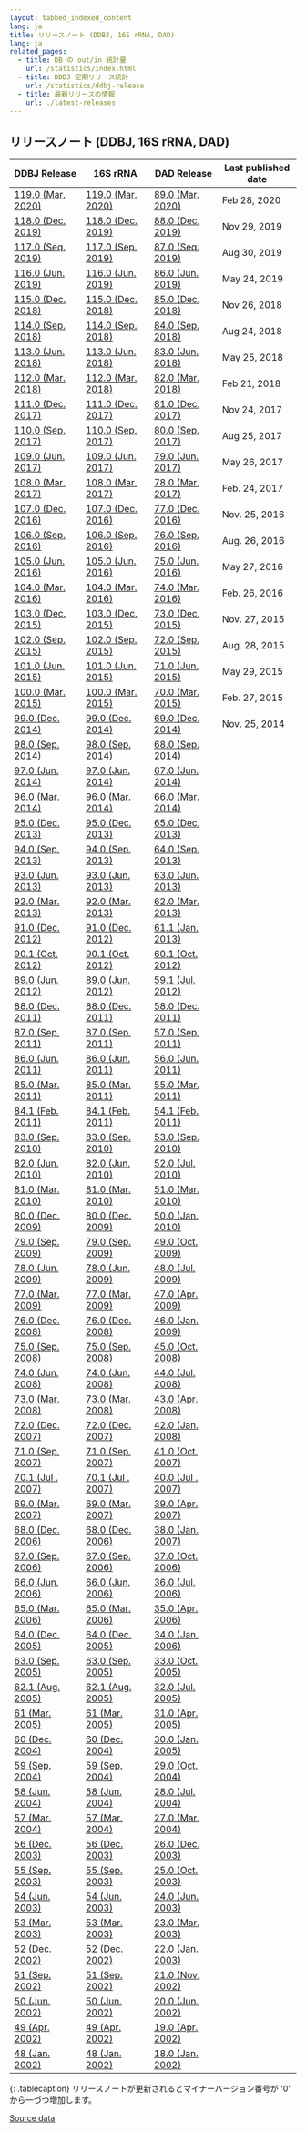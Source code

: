 ```yaml
---
layout: tabbed_indexed_content
lang: ja
title: リリースノート (DDBJ, 16S rRNA, DAD)
lang: ja
related_pages:
  - title: DB の out/in 統計量
    url: /statistics/index.html
  - title: DDBJ 定期リリース統計
    url: /statistics/ddbj-release
  - title: 最新リリースの情報
    url: ./latest-releases
---
```


## リリースノート (DDBJ, 16S rRNA, DAD)

|  DDBJ Release	  |  16S rRNA	  |  DAD Release	  |  Last published date  |
| ---- | ---- | ---- | ---- |
[119.0 (Mar. 2020)](ftp://ftp.ddbj.nig.ac.jp/ddbj_database/release_note_archive/ddbj/ddbjrel.119.txt)  | [119.0 (Mar. 2020)](ftp://ftp.ddbj.nig.ac.jp/ddbj_database/release_note_archive/16S/readme.119.txt)  | [89.0 (Mar. 2020)](ftp://ftp.ddbj.nig.ac.jp/ddbj_database/release_note_archive/dad/dadrel.89.txt)   | Feb 28, 2020                                                               
[118.0 (Dec. 2019)](ftp://ftp.ddbj.nig.ac.jp/ddbj_database/release_note_archive/ddbj/ddbjrel.118.txt)  | [118.0 (Dec. 2019)](ftp://ftp.ddbj.nig.ac.jp/ddbj_database/release_note_archive/16S/readme.118.txt)  | [88.0 (Dec. 2019)](ftp://ftp.ddbj.nig.ac.jp/ddbj_database/release_note_archive/dad/dadrel.88.txt)   | Nov 29, 2019                                                               
[117.0 (Seq. 2019)](ftp://ftp.ddbj.nig.ac.jp/ddbj_database/release_note_archive/ddbj/ddbjrel.117.txt)  | [117.0 (Sep. 2019)](ftp://ftp.ddbj.nig.ac.jp/ddbj_database/release_note_archive/16S/readme.117.txt)  | [87.0 (Seq. 2019)](ftp://ftp.ddbj.nig.ac.jp/ddbj_database/release_note_archive/dad/dadrel.87.txt)   | Aug 30, 2019                                                               
[116.0 (Jun. 2019)](ftp://ftp.ddbj.nig.ac.jp/ddbj_database/release_note_archive/ddbj/ddbjrel.116.txt)  | [116.0 (Jun. 2019)](ftp://ftp.ddbj.nig.ac.jp/ddbj_database/release_note_archive/16S/readme.116.txt)  | [86.0 (Jun. 2019)](ftp://ftp.ddbj.nig.ac.jp/ddbj_database/release_note_archive/dad/dadrel.86.txt)   | May 24, 2019                                                               
[115.0 (Dec. 2018)](ftp://ftp.ddbj.nig.ac.jp/ddbj_database/release_note_archive/ddbj/ddbjrel.115.txt)  | [115.0 (Dec. 2018)](ftp://ftp.ddbj.nig.ac.jp/ddbj_database/release_note_archive/16S/readme.115.txt)  | [85.0 (Dec. 2018)](ftp://ftp.ddbj.nig.ac.jp/ddbj_database/release_note_archive/dad/dadrel.85.txt)   | Nov 26, 2018                                                               
[114.0 (Sep. 2018)](ftp://ftp.ddbj.nig.ac.jp/ddbj_database/release_note_archive/ddbj/ddbjrel.114.txt)  | [114.0 (Sep. 2018)](ftp://ftp.ddbj.nig.ac.jp/ddbj_database/release_note_archive/16S/readme.114.txt)  | [84.0 (Sep. 2018)](ftp://ftp.ddbj.nig.ac.jp/ddbj_database/release_note_archive/dad/dadrel.84.txt)   | Aug 24, 2018                                                               
[113.0 (Jun. 2018)](ftp://ftp.ddbj.nig.ac.jp/ddbj_database/release_note_archive/ddbj/ddbjrel.113.txt)  | [113.0 (Jun. 2018)](ftp://ftp.ddbj.nig.ac.jp/ddbj_database/release_note_archive/16S/readme.113.txt)  | [83.0 (Jun. 2018)](ftp://ftp.ddbj.nig.ac.jp/ddbj_database/release_note_archive/dad/dadrel.83.txt)   | May 25, 2018                                                               
[112.0 (Mar. 2018)](ftp://ftp.ddbj.nig.ac.jp/ddbj_database/release_note_archive/ddbj/ddbjrel.112.txt)  | [112.0 (Mar. 2018)](ftp://ftp.ddbj.nig.ac.jp/ddbj_database/release_note_archive/16S/readme.112.txt)  | [82.0 (Mar. 2018)](ftp://ftp.ddbj.nig.ac.jp/ddbj_database/release_note_archive/dad/dadrel.82.txt)   | Feb 21, 2018                                                               
[111.0 (Dec. 2017)](ftp://ftp.ddbj.nig.ac.jp/ddbj_database/release_note_archive/ddbj/ddbjrel.111.txt)  | [111.0 (Dec. 2017)](ftp://ftp.ddbj.nig.ac.jp/ddbj_database/release_note_archive/16S/readme.111.txt)  | [81.0 (Dec. 2017)](ftp://ftp.ddbj.nig.ac.jp/ddbj_database/release_note_archive/dad/dadrel.81.txt)   | Nov 24, 2017                                                               
[110.0 (Sep. 2017)](ftp://ftp.ddbj.nig.ac.jp/ddbj_database/release_note_archive/ddbj/ddbjrel.110.txt)  | [110.0 (Sep. 2017)](ftp://ftp.ddbj.nig.ac.jp/ddbj_database/release_note_archive/16S/readme.110.txt)  | [80.0 (Sep. 2017)](ftp://ftp.ddbj.nig.ac.jp/ddbj_database/release_note_archive/dad/dadrel.80.txt)   | Aug 25, 2017                                                               
[109.0 (Jun. 2017)](ftp://ftp.ddbj.nig.ac.jp/ddbj_database/release_note_archive/ddbj/ddbjrel.109.txt)  | [109.0 (Jun. 2017)](ftp://ftp.ddbj.nig.ac.jp/ddbj_database/release_note_archive/16S/readme.109.txt)  | [79.0 (Jun. 2017)](ftp://ftp.ddbj.nig.ac.jp/ddbj_database/release_note_archive/dad/dadrel.79.txt)   | May 26, 2017                                                               
[108.0 (Mar. 2017)](ftp://ftp.ddbj.nig.ac.jp/ddbj_database/release_note_archive/ddbj/ddbjrel.108.txt)  | [108.0 (Mar. 2017)](ftp://ftp.ddbj.nig.ac.jp/ddbj_database/release_note_archive/16S/readme.108.txt)  | [78.0 (Mar. 2017)](ftp://ftp.ddbj.nig.ac.jp/ddbj_database/release_note_archive/dad/dadrel.78.txt)   | Feb. 24, 2017                                                              
[107.0 (Dec. 2016)](ftp://ftp.ddbj.nig.ac.jp/ddbj_database/release_note_archive/ddbj/ddbjrel.107.txt)  | [107.0 (Dec. 2016)](ftp://ftp.ddbj.nig.ac.jp/ddbj_database/release_note_archive/16S/readme.107.txt)  | [77.0 (Dec. 2016)](ftp://ftp.ddbj.nig.ac.jp/ddbj_database/release_note_archive/dad/dadrel.77.txt)   | Nov. 25, 2016                                                              
[106.0 (Sep. 2016)](ftp://ftp.ddbj.nig.ac.jp/ddbj_database/release_note_archive/ddbj/ddbjrel.106.txt)  | [106.0 (Sep. 2016)](ftp://ftp.ddbj.nig.ac.jp/ddbj_database/release_note_archive/16S/readme.106.txt)  | [76.0 (Sep. 2016)](ftp://ftp.ddbj.nig.ac.jp/ddbj_database/release_note_archive/dad/dadrel.76.txt)   | Aug. 26, 2016                                                              
[105.0 (Jun. 2016)](ftp://ftp.ddbj.nig.ac.jp/ddbj_database/release_note_archive/ddbj/ddbjrel.105.txt)  | [105.0 (Jun. 2016)](ftp://ftp.ddbj.nig.ac.jp/ddbj_database/release_note_archive/16S/readme.105.txt)  | [75.0 (Jun. 2016)](ftp://ftp.ddbj.nig.ac.jp/ddbj_database/release_note_archive/dad/dadrel.75.txt)   | May 27, 2016                                                               
[104.0 (Mar. 2016)](ftp://ftp.ddbj.nig.ac.jp/ddbj_database/release_note_archive/ddbj/ddbjrel.104.txt)  | [104.0 (Mar. 2016)](ftp://ftp.ddbj.nig.ac.jp/ddbj_database/release_note_archive/16S/readme.104.txt)  | [74.0 (Mar. 2016)](ftp://ftp.ddbj.nig.ac.jp/ddbj_database/release_note_archive/dad/dadrel.74.txt)   | Feb. 26, 2016                                                              
[103.0 (Dec. 2015)](ftp://ftp.ddbj.nig.ac.jp/ddbj_database/release_note_archive/ddbj/ddbjrel.103.txt)  | [103.0 (Dec. 2015)](ftp://ftp.ddbj.nig.ac.jp/ddbj_database/release_note_archive/16S/readme.103.txt)  | [73.0 (Dec. 2015)](ftp://ftp.ddbj.nig.ac.jp/ddbj_database/release_note_archive/dad/dadrel.73.txt)   | Nov. 27, 2015                                                              
[102.0 (Sep. 2015)](ftp://ftp.ddbj.nig.ac.jp/ddbj_database/release_note_archive/ddbj/ddbjrel.102.txt)  | [102.0 (Sep. 2015)](ftp://ftp.ddbj.nig.ac.jp/ddbj_database/release_note_archive/16S/readme.102.txt)  | [72.0 (Sep. 2015)](ftp://ftp.ddbj.nig.ac.jp/ddbj_database/release_note_archive/dad/dadrel.72.txt)   | Aug. 28, 2015                                                              
[101.0 (Jun. 2015)](ftp://ftp.ddbj.nig.ac.jp/ddbj_database/release_note_archive/ddbj/ddbjrel.101.txt)  | [101.0 (Jun. 2015)](ftp://ftp.ddbj.nig.ac.jp/ddbj_database/release_note_archive/16S/readme.101.txt)  | [71.0 (Jun. 2015)](ftp://ftp.ddbj.nig.ac.jp/ddbj_database/release_note_archive/dad/dadrel.71.txt)   | May 29, 2015                                                               
[100.0 (Mar. 2015)](ftp://ftp.ddbj.nig.ac.jp/ddbj_database/release_note_archive/ddbj/ddbjrel.100.txt)  | [100.0 (Mar. 2015)](ftp://ftp.ddbj.nig.ac.jp/ddbj_database/release_note_archive/16S/readme.100.txt)  | [70.0 (Mar. 2015)](ftp://ftp.ddbj.nig.ac.jp/ddbj_database/release_note_archive/dad/dadrel.70.txt)   | Feb. 27, 2015                                                              
[99.0 (Dec. 2014)](ftp://ftp.ddbj.nig.ac.jp/ddbj_database/release_note_archive/ddbj/ddbjrel.99.txt)    | [99.0 (Dec. 2014)](ftp://ftp.ddbj.nig.ac.jp/ddbj_database/release_note_archive/16S/readme.99.txt)    | [69.0 (Dec. 2014)](ftp://ftp.ddbj.nig.ac.jp/ddbj_database/release_note_archive/dad/dadrel.69.txt)   | Nov. 25, 2014                                                              
[98.0 (Sep. 2014)](ftp://ftp.ddbj.nig.ac.jp/ddbj_database/release_note_archive/ddbj/ddbjrel.98.txt)    | [98.0 (Sep. 2014)](ftp://ftp.ddbj.nig.ac.jp/ddbj_database/release_note_archive/16S/readme.98.txt)    | [68.0 (Sep. 2014)](ftp://ftp.ddbj.nig.ac.jp/ddbj_database/release_note_archive/dad/dadrel.68.txt)   |                                                                            
[97.0 (Jun. 2014)](ftp://ftp.ddbj.nig.ac.jp/ddbj_database/release_note_archive/ddbj/ddbjrel.97.txt)    | [97.0 (Jun. 2014)](ftp://ftp.ddbj.nig.ac.jp/ddbj_database/release_note_archive/16S/readme.97.txt)    | [67.0 (Jun. 2014)](ftp://ftp.ddbj.nig.ac.jp/ddbj_database/release_note_archive/dad/dadrel.67.txt)   |                                                                            
[96.0 (Mar. 2014)](ftp://ftp.ddbj.nig.ac.jp/ddbj_database/release_note_archive/ddbj/ddbjrel.96.txt)    | [96.0 (Mar. 2014)](ftp://ftp.ddbj.nig.ac.jp/ddbj_database/release_note_archive/16S/readme.96.txt)    | [66.0 (Mar. 2014)](ftp://ftp.ddbj.nig.ac.jp/ddbj_database/release_note_archive/dad/dadrel.66.txt)   |                                                                            
[95.0 (Dec. 2013)](ftp://ftp.ddbj.nig.ac.jp/ddbj_database/release_note_archive/ddbj/ddbjrel.95.txt)    | [95.0 (Dec. 2013)](ftp://ftp.ddbj.nig.ac.jp/ddbj_database/release_note_archive/16S/readme.95.txt)    | [65.0 (Dec. 2013)](ftp://ftp.ddbj.nig.ac.jp/ddbj_database/release_note_archive/dad/dadrel.65.txt)   |                                                                            
[94.0 (Sep. 2013)](ftp://ftp.ddbj.nig.ac.jp/ddbj_database/release_note_archive/ddbj/ddbjrel.94.txt)    | [94.0 (Sep. 2013)](ftp://ftp.ddbj.nig.ac.jp/ddbj_database/release_note_archive/16S/readme.94.txt)    | [64.0 (Sep. 2013)](ftp://ftp.ddbj.nig.ac.jp/ddbj_database/release_note_archive/dad/dadrel.64.txt)   |                                                                            
[93.0 (Jun. 2013)](ftp://ftp.ddbj.nig.ac.jp/ddbj_database/release_note_archive/ddbj/ddbjrel.93.txt)    | [93.0 (Jun. 2013)](ftp://ftp.ddbj.nig.ac.jp/ddbj_database/release_note_archive/16S/readme.93.txt)    | [63.0 (Jun. 2013)](ftp://ftp.ddbj.nig.ac.jp/ddbj_database/release_note_archive/dad/dadrel.63.txt)   |                                                                            
[92.0 (Mar. 2013)](ftp://ftp.ddbj.nig.ac.jp/ddbj_database/release_note_archive/ddbj/ddbjrel.92.txt)    | [92.0 (Mar. 2013)](ftp://ftp.ddbj.nig.ac.jp/ddbj_database/release_note_archive/16S/readme.92.txt)    | [62.0 (Mar. 2013)](ftp://ftp.ddbj.nig.ac.jp/ddbj_database/release_note_archive/dad/dadrel.62.txt)   |                                                                            
[91.0 (Dec. 2012)](ftp://ftp.ddbj.nig.ac.jp/ddbj_database/release_note_archive/ddbj/ddbjrel.91.txt)    | [91.0 (Dec. 2012)](ftp://ftp.ddbj.nig.ac.jp/ddbj_database/release_note_archive/16S/readme.91.txt)    | [61.1 (Jan. 2013)](ftp://ftp.ddbj.nig.ac.jp/ddbj_database/release_note_archive/dad/dadrel.61.1.txt) |                                                                            
[90.1 (Oct. 2012)](ftp://ftp.ddbj.nig.ac.jp/ddbj_database/release_note_archive/ddbj/ddbjrel.90.1.txt)  | [90.1 (Oct. 2012)](ftp://ftp.ddbj.nig.ac.jp/ddbj_database/release_note_archive/16S/readme.90.1.txt)  | [60.1 (Oct. 2012)](ftp://ftp.ddbj.nig.ac.jp/ddbj_database/release_note_archive/dad/dadrel.60.1.txt) |                                                                            
[89.0 (Jun. 2012)](ftp://ftp.ddbj.nig.ac.jp/ddbj_database/release_note_archive/ddbj/ddbjrel.89.txt)    | [89.0 (Jun. 2012)](ftp://ftp.ddbj.nig.ac.jp/ddbj_database/release_note_archive/16S/readme.89.txt)    | [59.1 (Jul. 2012)](ftp://ftp.ddbj.nig.ac.jp/ddbj_database/release_note_archive/dad/dadrel.59.1.txt) |                                                                            
[88.0 (Dec. 2011)](ftp://ftp.ddbj.nig.ac.jp/ddbj_database/release_note_archive/ddbj/ddbjrel.88.txt)    | [88.0 (Dec. 2011)](ftp://ftp.ddbj.nig.ac.jp/ddbj_database/release_note_archive/16S/readme.88.txt)    | [58.0 (Dec. 2011)](ftp://ftp.ddbj.nig.ac.jp/ddbj_database/release_note_archive/dad/dadrel.58.txt)   |                                                                            
[87.0 (Sep. 2011)](ftp://ftp.ddbj.nig.ac.jp/ddbj_database/release_note_archive/ddbj/ddbjrel.87.txt)    | [87.0 (Sep. 2011)](ftp://ftp.ddbj.nig.ac.jp/ddbj_database/release_note_archive/16S/readme.87.txt)    | [57.0 (Sep. 2011)](ftp://ftp.ddbj.nig.ac.jp/ddbj_database/release_note_archive/dad/dadrel.57.txt)   |                                                                            
[86.0 (Jun. 2011)](ftp://ftp.ddbj.nig.ac.jp/ddbj_database/release_note_archive/ddbj/ddbjrel.86.txt)    | [86.0 (Jun. 2011)](ftp://ftp.ddbj.nig.ac.jp/ddbj_database/release_note_archive/16S/readme.86.txt)    | [56.0 (Jun. 2011)](ftp://ftp.ddbj.nig.ac.jp/ddbj_database/release_note_archive/dad/dadrel.56.txt)   |                                                                            
[85.0 (Mar. 2011)](ftp://ftp.ddbj.nig.ac.jp/ddbj_database/release_note_archive/ddbj/ddbjrel.85.txt)    | [85.0 (Mar. 2011)](ftp://ftp.ddbj.nig.ac.jp/ddbj_database/release_note_archive/16S/readme.85.txt)    | [55.0 (Mar. 2011)](ftp://ftp.ddbj.nig.ac.jp/ddbj_database/release_note_archive/dad/dadrel.55.txt)   |                                                                            
[84.1 (Feb. 2011)](ftp://ftp.ddbj.nig.ac.jp/ddbj_database/release_note_archive/ddbj/ddbjrel.84.1.txt)  | [84.1 (Feb. 2011)](ftp://ftp.ddbj.nig.ac.jp/ddbj_database/release_note_archive/16S/readme.84.1.txt)  | [54.1 (Feb. 2011)](ftp://ftp.ddbj.nig.ac.jp/ddbj_database/release_note_archive/dad/dadrel.54.1.txt) |                                                                            
[83.0 (Sep. 2010)](ftp://ftp.ddbj.nig.ac.jp/ddbj_database/release_note_archive/ddbj/ddbjrel.83.txt)    | [83.0 (Sep. 2010)](ftp://ftp.ddbj.nig.ac.jp/ddbj_database/release_note_archive/16S/readme.83.txt)    | [53.0 (Sep. 2010)](ftp://ftp.ddbj.nig.ac.jp/ddbj_database/release_note_archive/dad/dadrel.53.txt)   |                                                                            
[82.0 (Jun. 2010)](ftp://ftp.ddbj.nig.ac.jp/ddbj_database/release_note_archive/ddbj/ddbjrel.82.txt)    | [82.0 (Jun. 2010)](ftp://ftp.ddbj.nig.ac.jp/ddbj_database/release_note_archive/16S/readme.82.txt)    | [52.0 (Jul. 2010)](ftp://ftp.ddbj.nig.ac.jp/ddbj_database/release_note_archive/dad/dadrel.52.txt)   |                                                                            
[81.0 (Mar. 2010)](ftp://ftp.ddbj.nig.ac.jp/ddbj_database/release_note_archive/ddbj/ddbjrel.81.txt)    | [81.0 (Mar. 2010)](ftp://ftp.ddbj.nig.ac.jp/ddbj_database/release_note_archive/16S/readme.81.txt)    | [51.0 (Mar. 2010)](ftp://ftp.ddbj.nig.ac.jp/ddbj_database/release_note_archive/dad/dadrel.51.txt)   |                                                                            
[80.0 (Dec. 2009)](ftp://ftp.ddbj.nig.ac.jp/ddbj_database/release_note_archive/ddbj/ddbjrel.80.txt)    | [80.0 (Dec. 2009)](ftp://ftp.ddbj.nig.ac.jp/ddbj_database/release_note_archive/16S/readme.80.txt)    | [50.0 (Jan. 2010)](ftp://ftp.ddbj.nig.ac.jp/ddbj_database/release_note_archive/dad/dadrel.50.txt)   |                                                                            
[79.0 (Sep. 2009)](ftp://ftp.ddbj.nig.ac.jp/ddbj_database/release_note_archive/ddbj/ddbjrel.79.txt)    | [79.0 (Sep. 2009)](ftp://ftp.ddbj.nig.ac.jp/ddbj_database/release_note_archive/16S/readme.79.txt)    | [49.0 (Oct. 2009)](ftp://ftp.ddbj.nig.ac.jp/ddbj_database/release_note_archive/dad/dadrel.49.txt)   |                                                                            
[78.0 (Jun. 2009)](ftp://ftp.ddbj.nig.ac.jp/ddbj_database/release_note_archive/ddbj/ddbjrel.78.txt)    | [78.0 (Jun. 2009)](ftp://ftp.ddbj.nig.ac.jp/ddbj_database/release_note_archive/16S/readme.78.txt)    | [48.0 (Jul. 2009)](ftp://ftp.ddbj.nig.ac.jp/ddbj_database/release_note_archive/dad/dadrel.48.txt)   |                                                                            
[77.0 (Mar. 2009)](ftp://ftp.ddbj.nig.ac.jp/ddbj_database/release_note_archive/ddbj/ddbjrel.77.txt)    | [77.0 (Mar. 2009)](ftp://ftp.ddbj.nig.ac.jp/ddbj_database/release_note_archive/16S/readme.77.txt)    | [47.0 (Apr. 2009)](ftp://ftp.ddbj.nig.ac.jp/ddbj_database/release_note_archive/dad/dadrel.47.txt)   |                                                                            
[76.0 (Dec. 2008)](ftp://ftp.ddbj.nig.ac.jp/ddbj_database/release_note_archive/ddbj/ddbjrel.76.txt)    | [76.0 (Dec. 2008)](ftp://ftp.ddbj.nig.ac.jp/ddbj_database/release_note_archive/16S/readme.76.txt)    | [46.0 (Jan. 2009)](ftp://ftp.ddbj.nig.ac.jp/ddbj_database/release_note_archive/dad/dadrel.46.txt)   |                                                                            
[75.0 (Sep. 2008)](ftp://ftp.ddbj.nig.ac.jp/ddbj_database/release_note_archive/ddbj/ddbjrel.75.txt)    | [75.0 (Sep. 2008)](ftp://ftp.ddbj.nig.ac.jp/ddbj_database/release_note_archive/16S/readme.75.txt)    | [45.0 (Oct. 2008)](ftp://ftp.ddbj.nig.ac.jp/ddbj_database/release_note_archive/dad/dadrel.45.txt)   |                                                                            
[74.0 (Jun. 2008)](ftp://ftp.ddbj.nig.ac.jp/ddbj_database/release_note_archive/ddbj/ddbjrel.74.txt)    | [74.0 (Jun. 2008)](ftp://ftp.ddbj.nig.ac.jp/ddbj_database/release_note_archive/16S/readme.74.txt)    | [44.0 (Jul. 2008)](ftp://ftp.ddbj.nig.ac.jp/ddbj_database/release_note_archive/dad/dadrel.44.txt)   |                                                                            
[73.0 (Mar. 2008)](ftp://ftp.ddbj.nig.ac.jp/ddbj_database/release_note_archive/ddbj/ddbjrel.73.txt)    | [73.0 (Mar. 2008)](ftp://ftp.ddbj.nig.ac.jp/ddbj_database/release_note_archive/16S/readme.73.txt)    | [43.0 (Apr. 2008)](ftp://ftp.ddbj.nig.ac.jp/ddbj_database/release_note_archive/dad/dadrel.43.txt)   |                                                                            
[72.0 (Dec. 2007)](ftp://ftp.ddbj.nig.ac.jp/ddbj_database/release_note_archive/ddbj/ddbjrel.72.txt)    | [72.0 (Dec. 2007)](ftp://ftp.ddbj.nig.ac.jp/ddbj_database/release_note_archive/16S/readme.72.txt)    | [42.0 (Jan. 2008)](ftp://ftp.ddbj.nig.ac.jp/ddbj_database/release_note_archive/dad/dadrel.42.txt)   |                                                                            
[71.0 (Sep. 2007)](ftp://ftp.ddbj.nig.ac.jp/ddbj_database/release_note_archive/ddbj/ddbjrel.71.txt)    | [71.0 (Sep. 2007)](ftp://ftp.ddbj.nig.ac.jp/ddbj_database/release_note_archive/16S/readme.71.txt)    | [41.0 (Oct. 2007)](ftp://ftp.ddbj.nig.ac.jp/ddbj_database/release_note_archive/dad/dadrel.41.txt)   |                                                                            
[70.1 (Jul . 2007)](ftp://ftp.ddbj.nig.ac.jp/ddbj_database/release_note_archive/ddbj/ddbjrel.70.1.txt) | [70.1 (Jul . 2007)](ftp://ftp.ddbj.nig.ac.jp/ddbj_database/release_note_archive/16S/readme.70.1.txt) | [40.0 (Jul . 2007)](ftp://ftp.ddbj.nig.ac.jp/ddbj_database/release_note_archive/dad/dadrel.40.txt)  |                                                                            
[69.0 (Mar. 2007)](ftp://ftp.ddbj.nig.ac.jp/ddbj_database/release_note_archive/ddbj/ddbjrel.69.txt)    | [69.0 (Mar. 2007)](ftp://ftp.ddbj.nig.ac.jp/ddbj_database/release_note_archive/16S/readme.69.txt)    | [39.0 (Apr. 2007)](ftp://ftp.ddbj.nig.ac.jp/ddbj_database/release_note_archive/dad/dadrel.39.txt)   |                                                                            
[68.0 (Dec. 2006)](ftp://ftp.ddbj.nig.ac.jp/ddbj_database/release_note_archive/ddbj/ddbjrel.68.txt)    | [68.0 (Dec. 2006)](ftp://ftp.ddbj.nig.ac.jp/ddbj_database/release_note_archive/16S/readme.68.txt)    | [38.0 (Jan. 2007)](ftp://ftp.ddbj.nig.ac.jp/ddbj_database/release_note_archive/dad/dadrel.38.txt)   |                                                                            
[67.0 (Sep. 2006)](ftp://ftp.ddbj.nig.ac.jp/ddbj_database/release_note_archive/ddbj/ddbjrel.67.txt)    | [67.0 (Sep. 2006)](ftp://ftp.ddbj.nig.ac.jp/ddbj_database/release_note_archive/16S/readme.67.txt)    | [37.0 (Oct. 2006)](ftp://ftp.ddbj.nig.ac.jp/ddbj_database/release_note_archive/dad/dadrel.37.txt)   |                                                                            
[66.0 (Jun. 2006)](ftp://ftp.ddbj.nig.ac.jp/ddbj_database/release_note_archive/ddbj/ddbjrel.66.txt)    | [66.0 (Jun. 2006)](ftp://ftp.ddbj.nig.ac.jp/ddbj_database/release_note_archive/16S/readme.66.txt)    | [36.0 (Jul. 2006)](ftp://ftp.ddbj.nig.ac.jp/ddbj_database/release_note_archive/dad/dadrel.36.txt)   |                                                                            
[65.0 (Mar. 2006)](ftp://ftp.ddbj.nig.ac.jp/ddbj_database/release_note_archive/ddbj/ddbjrel.65.txt)    | [65.0 (Mar. 2006)](ftp://ftp.ddbj.nig.ac.jp/ddbj_database/release_note_archive/16S/readme.65.txt)    | [35.0 (Apr. 2006)](ftp://ftp.ddbj.nig.ac.jp/ddbj_database/release_note_archive/dad/dadrel.35.txt)   |                                                                            
[64.0 (Dec. 2005)](ftp://ftp.ddbj.nig.ac.jp/ddbj_database/release_note_archive/ddbj/ddbjrel.64.txt)    | [64.0 (Dec. 2005)](ftp://ftp.ddbj.nig.ac.jp/ddbj_database/release_note_archive/16S/readme.64.txt)    | [34.0 (Jan. 2006)](ftp://ftp.ddbj.nig.ac.jp/ddbj_database/release_note_archive/dad/dadrel.34.txt)   |                                                                            
[63.0 (Sep. 2005)](ftp://ftp.ddbj.nig.ac.jp/ddbj_database/release_note_archive/ddbj/ddbjrel.63.txt)    | [63.0 (Sep. 2005)](ftp://ftp.ddbj.nig.ac.jp/ddbj_database/release_note_archive/16S/readme.63.txt)    | [33.0 (Oct. 2005)](ftp://ftp.ddbj.nig.ac.jp/ddbj_database/release_note_archive/dad/dadrel.33.txt)   |                                                                            
[62.1 (Aug. 2005)](ftp://ftp.ddbj.nig.ac.jp/ddbj_database/release_note_archive/ddbj/ddbjrel.62.1.txt)  | [62.1 (Aug. 2005)](ftp://ftp.ddbj.nig.ac.jp/ddbj_database/release_note_archive/16S/readme.62.1.txt)  | [32.0 (Jul. 2005)](ftp://ftp.ddbj.nig.ac.jp/ddbj_database/release_note_archive/dad/dadrel.32.txt)   |                                                                            
[61   (Mar. 2005)](ftp://ftp.ddbj.nig.ac.jp/ddbj_database/release_note_archive/ddbj/ddbjrel.61.txt)    | [61   (Mar. 2005)](ftp://ftp.ddbj.nig.ac.jp/ddbj_database/release_note_archive/16S/readme.61.txt)    | [31.0 (Apr. 2005)](ftp://ftp.ddbj.nig.ac.jp/ddbj_database/release_note_archive/dad/dadrel.31.txt)   |                                                                            
[60   (Dec. 2004)](ftp://ftp.ddbj.nig.ac.jp/ddbj_database/release_note_archive/ddbj/ddbjrel.60.txt)    | [60   (Dec. 2004)](ftp://ftp.ddbj.nig.ac.jp/ddbj_database/release_note_archive/16S/readme.60.txt)    | [30.0 (Jan. 2005)](ftp://ftp.ddbj.nig.ac.jp/ddbj_database/release_note_archive/dad/dadrel.30.txt)   |                                                                            
[59   (Sep. 2004)](ftp://ftp.ddbj.nig.ac.jp/ddbj_database/release_note_archive/ddbj/ddbjrel.59.txt)    | [59   (Sep. 2004)](ftp://ftp.ddbj.nig.ac.jp/ddbj_database/release_note_archive/16S/readme.59.txt)    | [29.0 (Oct. 2004)](ftp://ftp.ddbj.nig.ac.jp/ddbj_database/release_note_archive/dad/dadrel.29.txt)   |                                                                            
[58   (Jun. 2004)](ftp://ftp.ddbj.nig.ac.jp/ddbj_database/release_note_archive/ddbj/ddbjrel.58.txt)    | [58   (Jun. 2004)](ftp://ftp.ddbj.nig.ac.jp/ddbj_database/release_note_archive/16S/readme.58.txt)    | [28.0 (Jul. 2004)](ftp://ftp.ddbj.nig.ac.jp/ddbj_database/release_note_archive/dad/dadrel.28.txt)   |                                                                            
[57   (Mar. 2004)](ftp://ftp.ddbj.nig.ac.jp/ddbj_database/release_note_archive/ddbj/ddbjrel.57.txt)    | [57   (Mar. 2004)](ftp://ftp.ddbj.nig.ac.jp/ddbj_database/release_note_archive/16S/readme.57.txt)    | [27.0 (Mar. 2004)](ftp://ftp.ddbj.nig.ac.jp/ddbj_database/release_note_archive/dad/dadrel.27.txt)   |                                                                            
[56   (Dec. 2003)](ftp://ftp.ddbj.nig.ac.jp/ddbj_database/release_note_archive/ddbj/ddbjrel.56.txt)    | [56   (Dec. 2003)](ftp://ftp.ddbj.nig.ac.jp/ddbj_database/release_note_archive/16S/readme.56.txt)    | [26.0 (Dec. 2003)](ftp://ftp.ddbj.nig.ac.jp/ddbj_database/release_note_archive/dad/dadrel.26.txt)   |                                                                            
[55   (Sep. 2003)](ftp://ftp.ddbj.nig.ac.jp/ddbj_database/release_note_archive/ddbj/ddbjrel.55.txt)    | [55   (Sep. 2003)](ftp://ftp.ddbj.nig.ac.jp/ddbj_database/release_note_archive/16S/readme.55.txt)    | [25.0 (Oct. 2003)](ftp://ftp.ddbj.nig.ac.jp/ddbj_database/release_note_archive/dad/dadrel.25.txt)   |                                                                            
[54   (Jun. 2003)](ftp://ftp.ddbj.nig.ac.jp/ddbj_database/release_note_archive/ddbj/ddbjrel.54.txt)    | [54   (Jun. 2003)](ftp://ftp.ddbj.nig.ac.jp/ddbj_database/release_note_archive/16S/readme.54.txt)    | [24.0 (Jun. 2003)](ftp://ftp.ddbj.nig.ac.jp/ddbj_database/release_note_archive/dad/dadrel.24.txt)   |                                                                            
[53   (Mar. 2003)](ftp://ftp.ddbj.nig.ac.jp/ddbj_database/release_note_archive/ddbj/ddbjrel.53.txt)    | [53   (Mar. 2003)](ftp://ftp.ddbj.nig.ac.jp/ddbj_database/release_note_archive/16S/readme.53.txt)    | [23.0 (Mar. 2003)](ftp://ftp.ddbj.nig.ac.jp/ddbj_database/release_note_archive/dad/dadrel.23.txt)   |                                                                            
[52   (Dec. 2002)](ftp://ftp.ddbj.nig.ac.jp/ddbj_database/release_note_archive/ddbj/ddbjrel.52.txt)    | [52   (Dec. 2002)](ftp://ftp.ddbj.nig.ac.jp/ddbj_database/release_note_archive/16S/readme.52.txt)    | [22.0 (Jan. 2003)](ftp://ftp.ddbj.nig.ac.jp/ddbj_database/release_note_archive/dad/dadrel.22.txt)   |                                                                            
[51   (Sep. 2002)](ftp://ftp.ddbj.nig.ac.jp/ddbj_database/release_note_archive/ddbj/ddbjrel.51.txt)    | [51   (Sep. 2002)](ftp://ftp.ddbj.nig.ac.jp/ddbj_database/release_note_archive/16S/readme.51.txt)    | [21.0 (Nov. 2002)](ftp://ftp.ddbj.nig.ac.jp/ddbj_database/release_note_archive/dad/dadrel.21.txt)   |                                                                            
[50   (Jun. 2002)](ftp://ftp.ddbj.nig.ac.jp/ddbj_database/release_note_archive/ddbj/ddbjrel.50.txt)    | [50   (Jun. 2002)](ftp://ftp.ddbj.nig.ac.jp/ddbj_database/release_note_archive/16S/readme.50.txt)    | [20.0 (Jun. 2002)](ftp://ftp.ddbj.nig.ac.jp/ddbj_database/release_note_archive/dad/dadrel.20.txt)   |                                                                            
[49   (Apr. 2002)](ftp://ftp.ddbj.nig.ac.jp/ddbj_database/release_note_archive/ddbj/ddbjrel.49.txt)    | [49   (Apr. 2002)](ftp://ftp.ddbj.nig.ac.jp/ddbj_database/release_note_archive/16S/readme.49.txt)    | [19.0 (Apr. 2002)](ftp://ftp.ddbj.nig.ac.jp/ddbj_database/release_note_archive/dad/dadrel.19.txt)   |                                                                            
[48   (Jan. 2002)](ftp://ftp.ddbj.nig.ac.jp/ddbj_database/release_note_archive/ddbj/ddbjrel.48.txt)    | [48   (Jan. 2002)](ftp://ftp.ddbj.nig.ac.jp/ddbj_database/release_note_archive/16S/readme.48.txt)    | [18.0 (Jan. 2002)](ftp://ftp.ddbj.nig.ac.jp/ddbj_database/release_note_archive/dad/dadrel.18.txt)   |                                                                            

{: .tablecaption}
リリースノートが更新されるとマイナーバージョン番号が '0' から一づつ増加します。

[Source data](https://docs.google.com/spreadsheets/d/16ZF79i1X17Zfn3x6vnJ2elmWXb3ToHt9nZIDTtg-zGA/edit#gid=217258852)
